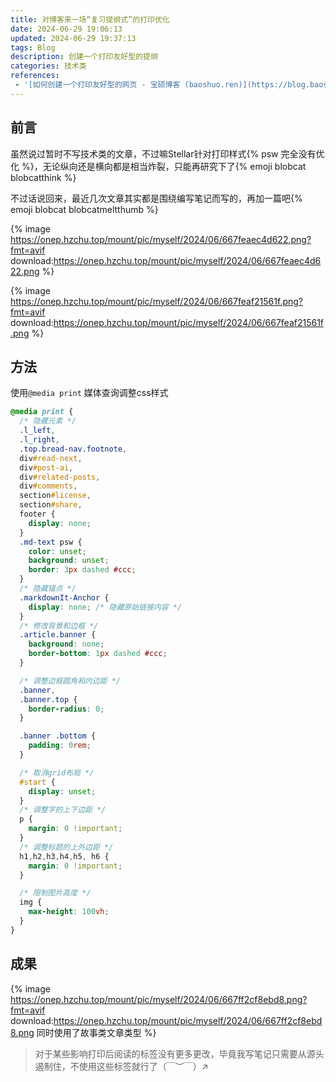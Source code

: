 ```yaml
---
title: 对博客来一场“复习提纲式”的打印优化
date: 2024-06-29 19:06:13
updated: 2024-06-29 19:37:13
tags: Blog
description: 创建一个打印友好型的提纲
categories: 技术类
references:
 - '[如何创建一个打印友好型的网页 - 宝硕博客 (baoshuo.ren)](https://blog.baoshuo.ren/post/printer-friendly-webpage/)'
---
```


## 前言

虽然说过暂时不写技术类的文章，不过嘛Stellar针对打印样式{% psw 完全没有优化 %}，无论纵向还是横向都是相当炸裂，只能再研究下了{% emoji blobcat blobcatthink %}

不过话说回来，最近几次文章其实都是围绕编写笔记而写的，再加一篇吧{% emoji blobcat blobcatmeltthumb %}

{% image https://onep.hzchu.top/mount/pic/myself/2024/06/667feaec4d622.png?fmt=avif download:https://onep.hzchu.top/mount/pic/myself/2024/06/667feaec4d622.png %}

{% image https://onep.hzchu.top/mount/pic/myself/2024/06/667feaf21561f.png?fmt=avif download:https://onep.hzchu.top/mount/pic/myself/2024/06/667feaf21561f.png %}

## 方法

使用`@media print` 媒体查询调整css样式

```css
@media print {
  /* 隐藏元素 */
  .l_left,
  .l_right,
  .top.bread-nav.footnote,
  div#read-next,
  div#post-ai,
  div#related-posts,
  div#comments,
  section#license,
  section#share,
  footer {
    display: none;
  }
  .md-text psw {
    color: unset;
    background: unset;
    border: 3px dashed #ccc;
  }
  /* 隐藏锚点 */
  .markdownIt-Anchor {
    display: none; /* 隐藏原始链接内容 */
  }
  /* 修改背景和边框 */
  .article.banner {
    background: none;
    border-bottom: 1px dashed #ccc;
  }

  /* 调整边框圆角和内边距 */
  .banner,
  .banner.top {
    border-radius: 0;
  }

  .banner .bottom {
    padding: 0rem;
  }

  /* 取消grid布局 */
  #start {
    display: unset;
  }
  /* 调整字的上下边距 */
  p {
    margin: 0 !important;
  }
  /* 调整标题的上外边距 */
  h1,h2,h3,h4,h5, h6 {
    margin: 0 !important;
  }

  /* 限制图片高度 */
  img {
    max-height: 100vh;
  }
}
```



## 成果

{% image https://onep.hzchu.top/mount/pic/myself/2024/06/667ff2cf8ebd8.png?fmt=avif download:https://onep.hzchu.top/mount/pic/myself/2024/06/667ff2cf8ebd8.png 同时使用了故事类文章类型 %}

> 对于某些影响打印后阅读的标签没有更多更改，毕竟我写笔记只需要从源头遏制住，不使用这些标签就行了（￣︶￣）↗　
